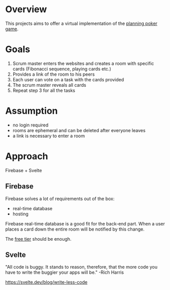 # Overview

This projects aims to offer a virtual implementation of the [planning poker game](https://en.wikipedia.org/wiki/Planning_poker).

# Goals 

1. Scrum master enters the websites and creates a room with specific cards (Fibonacci sequence, playing cards etc.)
2. Provides a link of the room to his peers
3. Each user can vote on a task with the cards provided
4. The scrum master reveals all cards 
5. Repeat step 3 for all the tasks 

# Assumption

- no login required 
- rooms are ephemeral and can be deleted after everyone leaves
- a link is necessary to enter a room

# Approach 

Firebase + Svelte

## Firebase

Firebase solves a lot of requirements out of the box:
- real-time database 
- hosting 

Firebase real-time database is a good fit for the back-end part. When a user places a card down the entire room will be notified by this change.

The [free tier](https://firebase.google.com/pricing) should be enough.

## Svelte

"All code is buggy. It stands to reason, therefore, that the more code you have to write the buggier your apps will be."
-Rich Harris

https://svelte.dev/blog/write-less-code